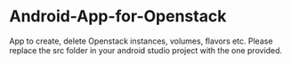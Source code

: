 # Android-App-for-Openstack
App to create, delete Openstack instances, volumes, flavors etc.
Please replace the src folder in your android studio project with the one provided.
